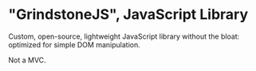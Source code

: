 "GrindstoneJS", JavaScript Library
========================================

Custom, open-source, lightweight JavaScript library without the bloat: optimized for simple DOM manipulation.

Not a MVC.
